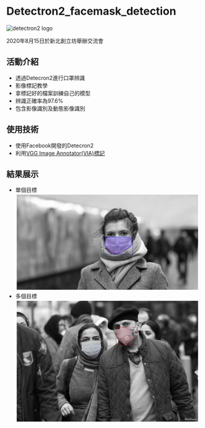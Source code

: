 # Detectron2_facemask_detection
![](https://dl.fbaipublicfiles.com/detectron2/Detectron2-Logo-Horz.png "detectron2 logo")


2020年8月15日於新北創立坊舉辦交流會

## 活動介紹
- 透過Detecron2進行口罩辨識
- 影像標記教學
- 拿標記好的檔案訓練自己的模型
- 辨識正確率為97.6%
- 包含影像識別及動態影像識別

## 使用技術
- 使用Facebook開發的Detecron2
- 利用[VGG Image Annotator(VIA)標記](http://www.robots.ox.ac.uk/~vgg/software/via/via.html)

## 結果展示
- 單個目標
![](./output/result1.png)
- 多個目標
![](./output/result2.png)

